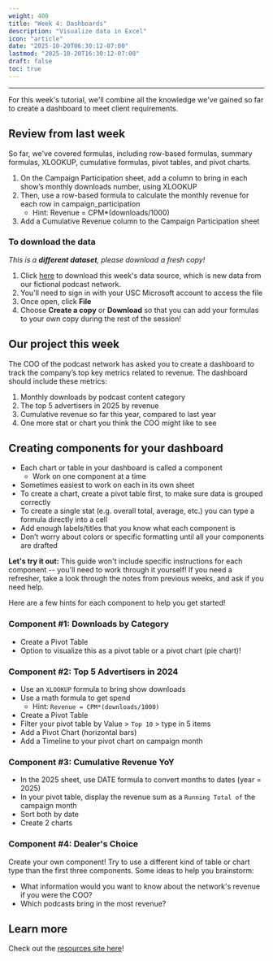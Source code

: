 ```yaml
---
weight: 400
title: "Week 4: Dashboards"
description: "Visualize data in Excel"
icon: "article"
date: "2025-10-20T06:30:12-07:00"
lastmod: "2025-10-20T16:30:12-07:00"
draft: false 
toc: true
---
```


---

For this week's tutorial, we'll combine all the knowledge we've gained so far to create a dashboard to meet client requirements.

## Review from last week

So far, we've covered formulas, including row-based formulas, summary formulas, XLOOKUP, cumulative formulas, pivot tables, and pivot charts.

1. On the Campaign Participation sheet, add a column to bring in each show’s monthly downloads number, using XLOOKUP​
2. Then, use a row-based formula to calculate the monthly revenue for each row in campaign_participation​
    * Hint: Revenue = CPM*(downloads/1000)​
3. Add a Cumulative Revenue column to the Campaign Participation sheet

### To download the data

*This is a **different dataset**, please download a fresh copy!*

1. Click [here](https://uscedu-my.sharepoint.com/:x:/g/personal/whaleyr_usc_edu/EVU5p7X-WypCslwUe4W7-q4BRxqS27aY8cQVg-s0JEctLQ?e=i3WmVx) to download this week's data source, which is new data from our fictional podcast network.
2. You'll need to sign in with your USC Microsoft account to access the file
3. Once open, click **File**
4. Choose **Create a copy** or **Download** so that you can add your formulas to your own copy during the rest of the session!

## Our project this week

The COO of the podcast network has asked you to create a dashboard to track the company’s top key metrics related to revenue. The dashboard should include these metrics:
1. Monthly downloads by podcast content category
2. The top 5 advertisers in 2025 by revenue
3. Cumulative revenue so far this year, compared to last year
4. One more stat or chart you think the COO might like to see

## Creating components for your dashboard
* Each chart or table in your dashboard is called a component
    * Work on one component at a time
* Sometimes easiest to work on each in its own sheet
* To create a chart, create a pivot table first, to make sure data is grouped correctly 
* To create a single stat (e.g. overall total, average, etc.) you can type a formula directly into a cell
* Add enough labels/titles that you know what each component is
* Don’t worry about colors or specific formatting until all your components are drafted 

**Let's try it out:** This guide won't include specific instructions for each component -- you'll need to work through it yourself! If you need a refresher, take a look through the notes from previous weeks, and ask if you need help. 

Here are a few hints for each component to help you get started! 

### Component #1: Downloads by Category
* Create a Pivot Table
* Option to visualize this as a pivot table or a pivot chart (pie chart)! 

### Component #2: Top 5 Advertisers in 2024 
* Use an `XLOOKUP` formula to bring show downloads
* Use a math formula to get spend 
    * Hint: `Revenue = CPM*(downloads/1000)`
* Create a Pivot Table
* Filter your pivot table by Value > `Top 10` > type in 5 items
* Add a Pivot Chart (horizontal bars)
* Add a Timeline to your pivot chart on campaign month

### Component #3: Cumulative Revenue YoY
* In the 2025 sheet, use DATE formula to convert months to dates (year = 2025)
* In your pivot table, display the revenue sum as a `Running Total of` the campaign month
* Sort both by date
* Create 2 charts

### Component #4: Dealer's Choice

Create your own component! Try to use a different kind of table or chart type than the first three components. Some ideas to help you brainstorm:
* What information would you want to know about the network's revenue if you were the COO?
* Which podcasts bring in the most revenue? 

## Learn more

Check out the [resources site here](https://digital-lounge-excel.carrd.co/#learn-more)!
